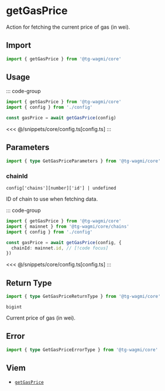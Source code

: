 <script setup>
const packageName = '@tg-wagmi/core'
const actionName = 'getGasPrice'
const typeName = 'GetGasPrice'
</script>

# getGasPrice

Action for fetching the current price of gas (in wei).

## Import

```ts
import { getGasPrice } from '@tg-wagmi/core'
```

## Usage

::: code-group
```ts [index.ts]
import { getGasPrice } from '@tg-wagmi/core'
import { config } from './config'

const gasPrice = await getGasPrice(config)
```
<<< @/snippets/core/config.ts[config.ts]
:::

## Parameters

```ts
import { type GetGasPriceParameters } from '@tg-wagmi/core'
```

### chainId

`config['chains'][number]['id'] | undefined`

ID of chain to use when fetching data.

::: code-group
```ts [index.ts]
import { getGasPrice } from '@tg-wagmi/core'
import { mainnet } from '@tg-wagmi/core/chains'
import { config } from './config'

const gasPrice = await getGasPrice(config, {
  chainId: mainnet.id, // [!code focus]
})
```
<<< @/snippets/core/config.ts[config.ts]
:::

## Return Type

```ts
import { type GetGasPriceReturnType } from '@tg-wagmi/core'
```

`bigint`

Current price of gas (in wei).

## Error

```ts
import { type GetGasPriceErrorType } from '@tg-wagmi/core'
```

<!--@include: @shared/query-imports.md-->

## Viem

- [`getGasPrice`](https://viem.sh/docs/actions/public/getGasPrice.html)
